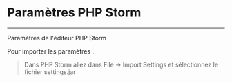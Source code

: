 # Paramètres PHP Storm

---
Paramètres de l'éditeur PHP Storm 

Pour importer les paramètres :
> Dans PHP Storm allez dans File -> Import Settings et sélectionnez le fichier settings.jar
